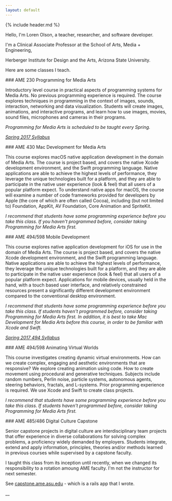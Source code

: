 ```yaml
---
layout: default
---
```

{% include header.md %}

<div markdown="1" class="lead lead-section">
Hello, I'm <span class="lead-bold">Loren Olson</span>, a teacher, researcher, and software developer.

I'm a Clinical Associate Professor at the School of Arts, Media + Engineering,

Herberger Institute for Design and the Arts, Arizona State University.
</div>

<div markdown="1" class="lead lead-section">

Here are some classes I teach.

</div>

<div markdown="1" class="lead-section">
### AME 230 Programming for Media Arts

Introductory level course in practical aspects of programming systems for Media Arts. No previous programming experience is required. The course explores techniques in programming in the context of images, sounds, interaction, networking and data visualization. Students will create images, animations, and interactive programs, and learn how to use images, movies, sound files, microphones and cameras in their programs.

*Programming for Media Arts is scheduled to be taught every Spring.*

*[Spring 2017 Syllabus](https://docs.google.com/document/d/1cFos9TGf_yC4V2tIAAtin7Rra0QdJxjI44wIDf8WsTQ/edit?usp=sharing)*
</div>

<div markdown="1" class="lead-section">
### AME 430 Mac Development for Media Arts

This course explores macOS native application development in the domain of Media Arts. The course is project based, and covers the native Xcode development environment, and the Swift programming language. Native applications are able to achieve the highest levels of performance, they leverage the unique technologies built for a platform, and they are able to participate in the native user experience (look & feel) that all users of a popular platform expect. To understand native apps for macOS, the course will examine a number of code frameworks provided for developers by Apple (the core of which are often called Cocoa), including (but not limited to) Foundation, AppKit, AV Foundation, Core Animation and SpriteKit.

*I recommend that students have some programming experience before you take this class. If you haven't programmed before, consider taking Programming for Media Arts first.*
</div>

<div markdown="1" class="lead-section">
### AME 494/598 Mobile Development

This course explores native application development for iOS for use in the domain of Media Arts. The course is project based, and covers the native Xcode development environment, and the Swift programming language. Native applications are able to achieve the highest levels of performance, they leverage the unique technologies built for a platform, and they are able to participate in the native user experience (look & feel) that all users of a popular platform expect. Applications for mobile devices, usually held in the hand, with a touch based user interface, and relatively constrained resources present a significantly different development environment compared to the conventional desktop environment.

*I recommend that students have some programming experience before you take this class. If students haven't programmed before, consider taking Programming for Media Arts first. In addition, it is best to take Mac Development for Media Arts before this course, in order to be familiar with Xcode and Swift.*

*[Spring 2017 494 Syllabus](https://docs.google.com/document/d/1s3H0IecYtAfgjLE38U-ZxxowhM6_N8knuKZls1DcDdo/pub)*
</div>


<div markdown="1" class="lead-section">
### AME 494/598 Animating Virtual Worlds

This course investigates creating dynamic virtual environments. How can we create complex, engaging and aesthetic environments that are responsive? We explore creating animation using code. How to create movement using procedural and generative techniques. Subjects include random numbers, Perlin noise, particle systems, autonomous agents, steering behaviors, fractals, and L-systems. Prior programming experience is required. We use Xcode and Swift to create class projects.

*I recommend that students have some programming experience before you take this class. If students haven't programmed before, consider taking Programming for Media Arts first.*
</div>


<div markdown="1" class="lead-section lead-section-last">
### AME 485/486 Digital Culture Capstone

Senior capstone projects in digital culture are interdisciplinary team projects that offer experience in diverse collaborations for solving complex problems, a proficiency widely demanded by employers. Students integrate, extend and apply information, principles, theories and/or methods learned in previous courses while supervised by a capstone faculty.

I taught this class from its inception until recently, when we changed its responsibility to a rotation amoung AME faculty. I'm not the instructor for next semester.

See [capstone.ame.asu.edu](https://capstone.ame.asu.edu) - which is a rails app that I wrote.
</div>





__
